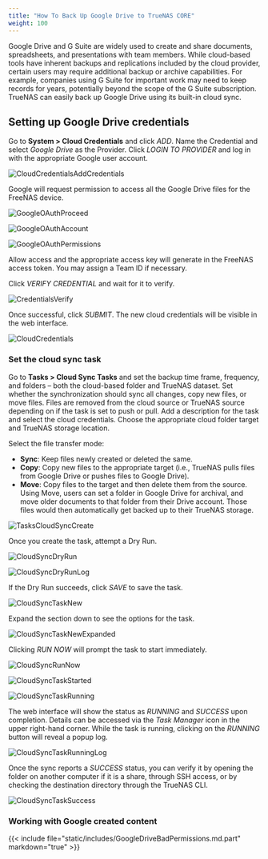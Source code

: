```yaml
---
title: "How To Back Up Google Drive to TrueNAS CORE"
weight: 100
---
```


Google Drive and G Suite are widely used to create and share documents, spreadsheets, and presentations with team members. While cloud-based tools have inherent backups and replications included by the cloud provider, certain users may require additional backup or archive capabilities. For example, companies using G Suite for important work may need to keep records for years, potentially beyond the scope of the G Suite subscription. TrueNAS can easily back up Google Drive using its built-in cloud sync.


## Setting up Google Drive credentials

Go to **System > Cloud Credentials** and click *ADD*.
Name the Credential and select *Google Drive* as the Provider. 
Click *LOGIN TO PROVIDER* and log in with the appropriate Google user account. 

![CloudCredentialsAddCredentials](/images/CORE/12.0/CloudCredentialsAddCredentials.png "Cloud Credentials Add Credentials")

Google will request permission to access all the Google Drive files for the FreeNAS device.

![GoogleOAuthProceed](/images/TrueNASCommon/GoogleOAuthProceed.png "Google OAuth Proceed")

![GoogleOAuthAccount](/images/TrueNASCommon/GoogleOAuthAccount.png "Google OAuth Account")

![GoogleOAuthPermissions](/images/TrueNASCommon/GoogleOAuthPermissions.png "Google OAuth Permissions")

Allow access and the appropriate access key will generate in the FreeNAS access token. You may assign a Team ID if necessary. 

Click *VERIFY CREDENTIAL* and wait for it to verify.

![CredentialsVerify](/images//TrueNASCommon/CredentialsVerify.png "Credentials Verify")

 Once successful, click *SUBMIT*. The new cloud credentials will be visible in the web interface.

![CloudCredentials](/images/CORE/12.0/CloudCredentials.png "Cloud Credentials")

### Set the cloud sync task

Go to **Tasks > Cloud Sync Tasks** and set the backup time frame, frequency, and folders – both the cloud-based folder and TrueNAS dataset. 
Set whether the synchronization should sync all changes, copy new files, or move files. 
Files are removed from the cloud source or TrueNAS source depending on if the task is set to push or pull.
Add a description for the task and select the cloud credentials.
Choose the appropriate cloud folder target and TrueNAS storage location.

Select the file transfer mode: 

+ **Sync**: Keep files newly created or deleted the same.
+ **Copy**: Copy new files to the appropriate target (i.e., TrueNAS pulls files from Google Drive or pushes files to Google Drive).
+ **Move**: Copy files to the target and then delete them from the source. Using Move, users can set a folder in Google Drive for archival, and move older documents to that folder from their Drive account. Those files would then automatically get backed up to their TrueNAS storage.

![TasksCloudSyncCreate](/images/CORE/12.0/TasksCloudSyncCreate.png "Tasks Cloud Sync Create")

Once you create the task, attempt a Dry Run. 

![CloudSyncDryRun](/images/TrueNASCommon/CloudSyncDryRun.png "Cloud Sync Dry Run")

![CloudSyncDryRunLog](/images/CORE/12.0/CloudSyncDryRunLog.png "Cloud Sync Dry Run Log")

If the Dry Run succeeds, click *SAVE* to save the task.

![CloudSyncTaskNew](/images/CORE/12.0/CloudSyncTaskNew.png "Cloud Sync Task New")

Expand the section down to see the options for the task.

![CloudSyncTaskNewExpanded](/images/CORE/12.0/CloudSyncTaskNewExpanded.png "Cloud Sync Task New Expanded")

Clicking *RUN NOW* will prompt the task to start immediately.

![CloudSyncRunNow](/images/CORE/12.0/CloudSyncRunNow.png "Cloud Sync Run Now")

![CloudSyncTaskStarted](/images/CORE/12.0/CloudSyncTaskStarted.png "Cloud Sync Task Started")

![CloudSyncTaskRunning](/images/CORE/12.0/CloudSyncTaskRunning.png "Cloud Sync Task Running")

The web interface will show the status as *RUNNING* and *SUCCESS* upon completion. Details can be accessed via the *Task Manager* icon in the upper right-hand corner.  While the task is running, clicking on the *RUNNING* button will reveal a popup log.

![CloudSyncTaskRunningLog](/images/CORE/12.0/CloudSyncTaskRunningLog.png "Cloud Sync Task Running Log")

Once the sync reports a *SUCCESS* status, you can verify it by opening the folder on another computer if it is a share, through SSH access, or by checking the destination directory through the TrueNAS CLI.

![CloudSyncTaskSuccess](/images/CORE/12.0/CloudSyncTaskSuccess.png "Cloud Sync Task Success")


### Working with Google created content

{{< include file="static/includes/GoogleDriveBadPermissions.md.part" markdown="true" >}}
